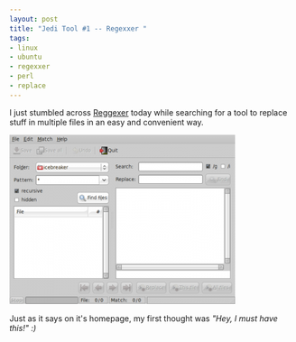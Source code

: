 ```yaml
--- 
layout: post
title: "Jedi Tool #1 -- Regexxer "
tags: 
- linux
- ubuntu
- regexxer
- perl
- replace
---
```

I just stumbled across <a href="http://regexxer.sourceforge.net/" target="_blank">Reggexer</a> today while searching for a tool to replace stuff in multiple files in an easy and convenient way.

<a class="image" href="/images/2008/08/screenshot-regexxer.png"><img class="alignnone size-thumbnail wp-image-286" title="screenshot-regexxer" src="/images/2008/08/screenshot-regexxer-400x300.png" alt="" width="400" height="300" /></a>

Just as it says on it's homepage, my first thought was <em>"Hey,           I must have this!" :)</em>
